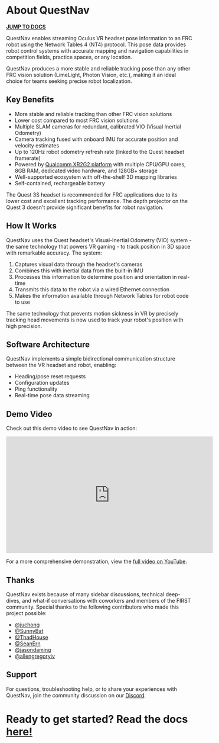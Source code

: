 # About QuestNav

**[JUMP TO DOCS](https://questnav.gg/)**

QuestNav enables streaming Oculus VR headset pose information to an FRC robot using the Network Tables 4 (NT4) protocol. This pose data provides robot control systems with accurate mapping and navigation capabilities in competition fields, practice spaces, or any location.

QuestNav produces a more stable and reliable tracking pose than any other FRC vision solution (LimeLight, Photon Vision, etc.),
making it an ideal choice for teams seeking precise robot localization.

## Key Benefits

- More stable and reliable tracking than other FRC vision solutions
- Lower cost compared to most FRC vision solutions
- Multiple SLAM cameras for redundant, calibrated VIO (Visual Inertial Odometry)
- Camera tracking fused with onboard IMU for accurate position and velocity estimates
- Up to 120Hz robot odometry refresh rate (linked to the Quest headset framerate)
- Powered by [Qualcomm XR2G2 platform](https://www.qualcomm.com/products/mobile/snapdragon/xr-vr-ar/snapdragon-xr2-gen-2-platform) with multiple CPU/GPU cores, 8GB RAM, dedicated video hardware, and 128GB+ storage
- Well-supported ecosystem with off-the-shelf 3D mapping libraries
- Self-contained, rechargeable battery

The Quest 3S headset is recommended for FRC applications due to its lower cost and excellent tracking performance.
The depth projector on the Quest 3 doesn't provide significant benefits for robot navigation.

## How It Works

QuestNav uses the Quest headset's Visual-Inertial Odometry (VIO) system - the same technology that powers VR
gaming - to track position in 3D space with remarkable accuracy. The system:

1. Captures visual data through the headset's cameras
2. Combines this with inertial data from the built-in IMU
3. Processes this information to determine position and orientation in real-time
4. Transmits this data to the robot via a wired Ethernet connection
5. Makes the information available through Network Tables for robot code to use

The same technology that prevents motion sickness in VR by precisely tracking head movements is now used to track your
robot's position with high precision.

## Software Architecture

QuestNav implements a simple bidirectional communication structure between the VR headset and robot, enabling:
- Heading/pose reset requests
- Configuration updates
- Ping functionality
- Real-time pose data streaming

## Demo Video

Check out this demo video to see QuestNav in action:

<iframe width="560" height="315" src="https://www.youtube.com/embed/Mo0p1GGeasM?si=pigvJwCiWEIoZxlO" title="YouTube video player" frameborder="0" allow="accelerometer; autoplay; clipboard-write; encrypted-media; gyroscope; picture-in-picture; web-share" referrerpolicy="strict-origin-when-cross-origin" allowfullscreen></iframe>

For a more comprehensive demonstration, view the [full video on YouTube](https://youtu.be/Mo0p1GGeasM).


## Thanks

QuestNav exists because of many sidebar discussions, technical deep-dives, and what-if conversations with coworkers and members of the FIRST community. Special thanks to the following contributors who made this project possible:

- [@juchong](https://github.com/juchong)
- [@SunnyBat](https://github.com/SunnyBat)
- [@ThadHouse](https://github.com/ThadHouse)
- [@SeanErn](https://github.com/SeanErn)
- [@jasondaming](https://github.com/jasondaming)
- [@allengregoryiv](https://github.com/allengregoryiv)

## Support
For questions, troubleshooting help, or to share your experiences with QuestNav, join the community discussion on our [Discord](https://discord.gg/hD3FtR7YAZ).

# **Ready to get started? Read the docs [here!](https://questnav.gg/)**